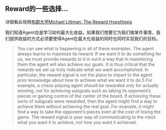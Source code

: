 ## Reward的一些选择...

详细看此视频[布朗大学Michael Littman: The Reward Hypothesis](https://d3c33hcgiwev3.cloudfront.net/pJY0r-OvEemJfgqR2HI2sA.processed/full/720p/index.webm?Expires=1681344000&Signature=bMTGyPDgCVVTNjDMzGdOTIcWzytYmyh~JPBXs4r0mYPCoaQGXXStY4Uupr5QG46ZsYZYwyJbIlBIPadjlnaXU6hGd70QqSF5xuOvF7WirDERQYMzV4i47dfJID0mNdAXX6q-DsXa4qvp5S837smng3s8arW8s5uWkQDvW-wOHcg_&Key-Pair-Id=APKAJLTNE6QMUY6HBC5A)

我们知道Agent总是学习如何最大化收益。如果我们想要它为我们做某件事情，我们提供收益的方式必须要使得Agent在最大化收益的同时也同时实现我们的目标。

> You can see what is happening in all of these examples. The agent always learns to maximize its reward. If we want it to do something for us, we must provide rewards to it in such a way that in maximizing them the agent will also achieve our goals. It is thus critical that the rewards we set up truly indicate what we want accomplished. In particular, the reward signal is not the place to impart to the agent prior knowledge about how to achieve what we want it to do.5 For example, a chess-playing agent should be rewarded only for actually winning, not for achieving subgoals such as taking its opponent’s pieces or gaining control of the center of the board. If achieving these sorts of subgoals were rewarded, then the agent might find a way to achieve them without achieving the real goal. For example, it might find a way to take the opponent’s pieces even at the cost of losing the game. The reward signal is your way of communicating to the robot what you want it to achieve, not how you want it achieved.

